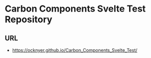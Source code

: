 # Carbon Components Svelte Test Repository

## URL

- https://ocknyer.github.io/Carbon_Components_Svelte_Test/
